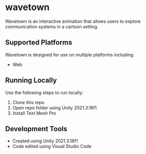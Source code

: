 # wavetown
Wavetown is an interactive animation that allows users to explore communication systems in a cartoon setting.

## Supported Platforms
Wavetown is designed for use on multiple platforms including:
- Web

## Running Locally
Use the following steps to run locally:
1. Clone this repo
2. Open repo folder using Unity 2021.3.16f1
3. Install Text Mesh Pro

## Development Tools
- Created using Unity 2021.3.16f1
- Code edited using Visual Studio Code
